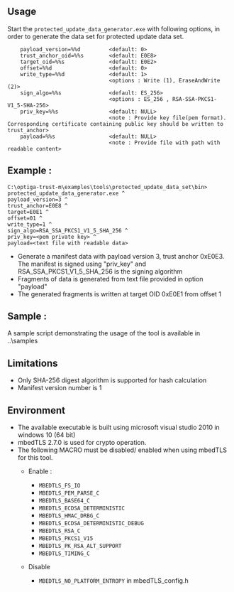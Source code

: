 ## Usage
Start the `protected_update_data_generator.exe` with following options, in order to generate the data set for protected update data set.
```
    payload_version=%%d         <default: 0>
    trust_anchor_oid=%%s        <default: E0E8>
    target_oid=%%s              <default: E0E2>						
    offset=%%d                  <default: 0>								
    write_type=%%d              <default: 1>			
                                <options : Write (1), EraseAndWrite (2)>
    sign_algo=%%s               <default: ES_256>							
                                <options : ES_256 , RSA-SSA-PKCS1-V1_5-SHA-256>
    priv_key=%%s                <default: NULL>		
                                <note : Provide key file(pem format). Corresponding certificate containing public key should be written to trust_anchor>		
    payload=%%s                 <default: NULL>
                                <note : Provide file with path with readable content>
```
## Example :											

```console
C:\optiga-trust-m\examples\tools\protected_update_data_set\bin> protected_update_data_generator.exe ^
payload_version=3 ^
trust_anchor=E0E8 ^
target=E0E1 ^
offset=01 ^
write_type=1 ^
sign_algo=RSA_SSA_PKCS1_V1_5_SHA_256 ^
priv_key=<pem private key> ^
payload=<text file with readable data>
```

* Generate a manifest data with payload version 3, trust anchor 0xE0E3. The manifest is signed using "priv_key" and RSA_SSA_PKCS1_V1_5_SHA_256 is the signing algorithm
* Fragments of data is generated from text file provided in option "payload"
* The generated fragments is written at target OID 0xE0E1 from offset 1
	
## Sample :

A sample script demonstrating the usage of the tool is available in ..\samples
	
## Limitations
* Only SHA-256 digest algorithm is supported for hash calculation
* Manifest version number is 1	
    	
## Environment
* The available executable is built using microsoft visual studio 2010 in windows 10 (64 bit)
* mbedTLS 2.7.0 is used for crypto operation.
* The following MACRO must be disabled/ enabled when using mbedTLS for this tool.
  * Enable :
    - `MBEDTLS_FS_IO`
    - `MBEDTLS_PEM_PARSE_C`
    - `MBEDTLS_BASE64_C`
    - `MBEDTLS_ECDSA_DETERMINISTIC`
    - `MBEDTLS_HMAC_DRBG_C`
    - `MBEDTLS_ECDSA_DETERMINISTIC_DEBUG`
    - `MBEDTLS_RSA_C`
    - `MBEDTLS_PKCS1_V15`
    - `MBEDTLS_PK_RSA_ALT_SUPPORT`
    - `MBEDTLS_TIMING_C`
			
  * Disable
    - `MBEDTLS_NO_PLATFORM_ENTROPY` in mbedTLS_config.h
